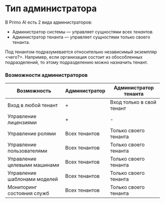 # Тип администратора

В Primo AI есть 2 вида администраторов:
* Администратор системы — управляет сущностями всех *тенантов*.
* Администратор тенанта — управляет сущностями только своего тенанта.

Под тенантом подразумевается относительно независимый экземпляр <чего?>. Например, если организация состоит из обособленных подразделений, то этому подразделению можно назначить тенант.


### Возможности администраторов
 
| Возможность                   | Администратор  | Администратор тенанта     |
| ----------------------------- | -------------- | ------------------------- |
| Вход в любой тенант           | +              | Вход только в свой тенант |
| Управление лицензиями         | +              | -                         |
| Управление ролями             | Всех тенантов  | Только своего тенанта     |
| Управление пользователями     | Всех тенантов  | Только своего тенанта     |
| Управление целевыми машинами  | Всех тенантов  | Только своего тенанта     |
| Управление шаблонами моделей  | Всех тенантов  | Только своего тенанта     |
| Мониторинг состояния служб    | Всех тенантов  | Только своего тенанта     |
